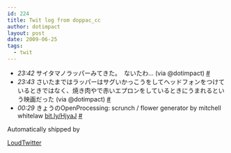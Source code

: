 ```yaml
---
id: 224
title: Twit log from doppac_cc
author: dotimpact
layout: post
date: 2009-06-25
tags:
  - twit
---
```

<ul class="loudtwitter">
  <li>
    <em>23:42</em> サイタマノラッパーみてきた。　ないたわ… (via @dotimpact) <a href="http://twitter.com/doppac_cc/statuses/2311103250">#</a>
  </li>
  <li>
    <em>23:43</em> さいたまではラッパーはサグいかっこうをしてヘッドフォンをつけているときではなく、焼き肉やで赤いエプロンをしているときにうまれるという映画だった (via @dotimpact) <a href="http://twitter.com/doppac_cc/statuses/2311110594">#</a>
  </li>
  <li>
    <em>00:29</em> きょうのOpenProcessing: scrunch / flower generator by mitchell whitelaw <a href="http://bit.ly/HjyaJ">bit.ly/HjyaJ</a> <a href="http://twitter.com/doppac_cc/statuses/2311708871">#</a>
  </li>
</ul>Automatically shipped by 

[LoudTwitter][1]

 [1]: http://www.loudtwitter.com
